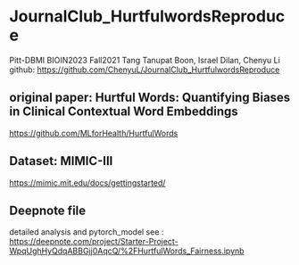 # JournalClub_HurtfulwordsReproduce
Pitt-DBMI BIOIN2023 Fall2021
Tang Tanupat Boon, Israel Dilan, Chenyu Li 
github: https://github.com/ChenyuL/JournalClub_HurtfulwordsReproduce 

## original paper: Hurtful Words: Quantifying Biases in Clinical Contextual Word Embeddings
https://github.com/MLforHealth/HurtfulWords 

## Dataset: MIMIC-III 
https://mimic.mit.edu/docs/gettingstarted/ 

## Deepnote file
detailed analysis and pytorch_model see : 
https://deepnote.com/project/Starter-Project-WpqUghHyQdqABBGjj0AqcQ/%2FHurtfulWords_Fairness.ipynb 

